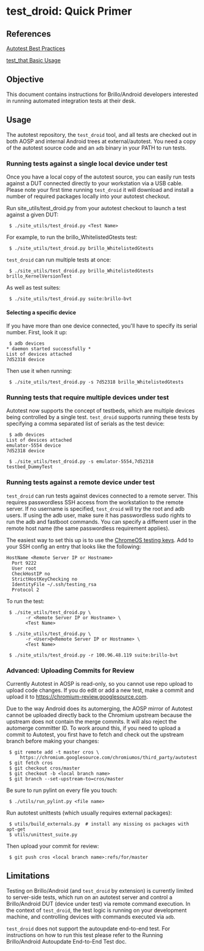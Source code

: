 # test\_droid: Quick Primer

## References

[Autotest Best Practices](best-practices.md)

[test\_that Basic Usage](test-that.md)

## Objective
This document contains instructions for Brillo/Android developers interested in
running automated integration tests at their desk.

## Usage
The autotest repository, the `test_droid` tool, and all tests are checked out
in both AOSP and internal Android trees at external/autotest.  You need a copy
of the autotest source code and an `adb` binary in your PATH to run tests.

### Running tests against a single local device under test
Once you have a local copy of the autotest source, you can easily run tests
against a DUT connected directly to your workstation via a USB cable. Please
note your first time running `test_droid` it will download and install a number
of required packages locally into your autotest checkout.

Run site\_utils/test\_droid.py from your autotest checkout to launch a test
against a given DUT:

```
 $ ./site_utils/test_droid.py <Test Name>
```

For example, to run the brillo\_WhitelistedGtests test:

```
 $ ./site_utils/test_droid.py brillo_WhitelistedGtests
```

`test_droid` can run multiple tests at once:

```
 $ ./site_utils/test_droid.py brillo_WhitelistedGtests brillo_KernelVersionTest
```

As well as test suites:

```
 $ ./site_utils/test_droid.py suite:brillo-bvt
```

#### Selecting a specific device
If you have more than one device connected, you'll have to specify its serial
number.  First, look it up:

```
 $ adb devices
* daemon started successfully *
List of devices attached
7d52318 device
```

Then use it when running:

```
 $ ./site_utils/test_droid.py -s 7d52318 brillo_WhitelistedGtests
```

### Running tests that require multiple devices under test
Autotest now supports the concept of testbeds, which are multiple devices being
controlled by a single test. `test_droid` supports running these tests
by specifying a comma separated list of serials as the test device:

```
 $ adb devices
List of devices attached
emulator-5554 device
7d52318 device

 $ ./site_utils/test_droid.py -s emulator-5554,7d52318 testbed_DummyTest
```

### Running tests against a remote device under test
`test_droid` can run tests against devices connected to a remote server.  This
requires passwordless SSH access from the workstation to the remote server.
If no username is specified, `test_droid` will try the root and adb users.
If using the adb user, make sure it has passwordless sudo
rights to run the adb and fastboot commands. You can specify a
different user in the remote host name (the same passwordless requirement
applies).

The easiest way to set this up is to use the
[ChromeOS testing keys](https://www.chromium.org/chromium-os/testing/autotest-developer-faq/ssh-test-keys-setup).
Add to your SSH config an entry that looks like the following:

```
HostName <Remote Server IP or Hostname>
  Port 9222
  User root
  CheckHostIP no
  StrictHostKeyChecking no
  IdentityFile ~/.ssh/testing_rsa
  Protocol 2
```

To run the test:

```
 $ ./site_utils/test_droid.py \
       -r <Remote Server IP or Hostname> \
       <Test Name>

 $ ./site_utils/test_droid.py \
       -r <User>@<Remote Server IP or Hostname> \
       <Test Name>

 $ ./site_utils/test_droid.py -r 100.96.48.119 suite:brillo-bvt
```

### Advanced: Uploading Commits for Review
Currently Autotest in AOSP is read-only, so you cannot use repo upload to
upload code changes. If you do edit or add a new test, make a commit and upload
it to https://chromium-review.googlesource.com.

Due to the way Android does its automerging, the AOSP mirror of Autotest cannot
be uploaded directly back to the Chromium upstream because the upstream does not
contain the merge commits.  It will also reject the automerge committer ID.
To work around this, if you need to upload a commit to Autotest, you first have
to fetch and check out the upstream branch before making your changes:

```
 $ git remote add -t master cros \
     https://chromium.googlesource.com/chromiumos/third_party/autotest
 $ git fetch cros
 $ git checkout cros/master
 $ git checkout -b <local branch name>
 $ git branch --set-upstream-to=cros/master
```

Be sure to run pylint on every file you touch:

```
 $ ./utils/run_pylint.py <file name>
```

Run autotest unittests (which usually requires external packages):

```
 $ utils/build_externals.py  # install any missing os packages with apt-get
 $ utils/unittest_suite.py
```

Then upload your commit for review:

```
 $ git push cros <local branch name>:refs/for/master
```

## Limitations

Testing on Brillo/Android (and `test_droid` by extension) is currently limited
to server-side tests, which run on an autotest server and control a
Brillo/Android DUT (device under test) via remote command execution.  In the
context of `test_droid`, the test logic is running on your development machine,
and controlling devices with commands executed via `adb`.

`test_droid` does not support the autoupdate end-to-end test. For instructions
on how to run this test please refer to the Running Brillo/Android Autoupdate
End-to-End Test doc.
